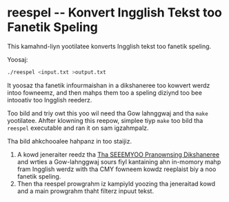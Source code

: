 # reespel -- Konvert Ingglish Tekst too Fanetik Speling

This kamahnd-liyn yootilatee konverts Ingglish tekst too fanetik speling.

Yoosaj:

```sh
./reespel <input.txt >output.txt
```

It yoosaz tha fanetik infourmaishan in a dikshaneree too kowvert werdz
intoo fowneemz, and then mahps them too a speling diziynd too bee
intooativ too Ingglish reederz.

Too bild and triy owt this yoo wil need tha Gow lahnggwaj and tha `make`
yootilatee.  Ahfter klowning this reepow, simplee tiyp `make` too bild tha
`reespel` executable and ran it on sam igzahmpalz.

Tha bild ahkchooalee hahpanz in too staijiz.

1.   A kowd jeneraiter reedz tha [Tha SEEEMYOO Pranownsing Dikshaneree][1]
     and wrties a Gow-lahnggwaj sours fiyl kantaining ahn in-momory mahp
     fram Ingglish werdz with tha CMY fowneem kowdz reeplaist biy a noo
     fanetik speling.
 2.  Then tha reespel prowgrahm iz kampiyld yoozing tha jeneraitad kowd and
     a main prowgrahm thaht filterz inpuut tekst.



[1]: http://www.speech.cs.cmu.edu/cgi-bin/cmudict
